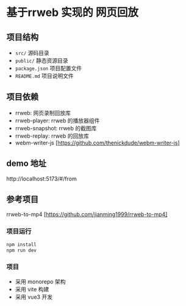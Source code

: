 
# 基于rrweb 实现的 网页回放

## 项目结构

- `src/` 源码目录
- `public/` 静态资源目录
- `package.json` 项目配置文件
- `README.md` 项目说明文件
## 项目依赖

- rrweb: 网页录制回放库
- rrweb-player: rrweb 的播放器组件
- rrweb-snapshot: rrweb 的截图库
- rrweb-replay: rrweb 的回放库
- webm-writer-js [https://github.com/thenickdude/webm-writer-js]


## demo 地址

http://localhost:5173/#/from


## 参考项目
rrweb-to-mp4 [https://github.com/jianming1999/rrweb-to-mp4]


### 项目运行

```bash
npm install
npm run dev
```

### 项目

- 采用 monorepo 架构
- 采用 vite 构建
- 采用 vue3 开发
